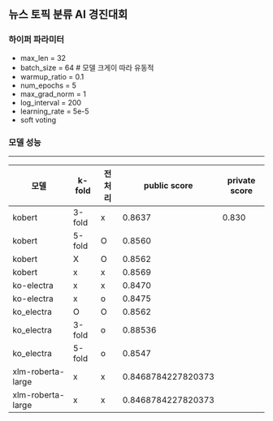 ## 뉴스 토픽 분류 AI 경진대회 

### 하이퍼 파라미터


- max_len = 32 
- batch_size = 64 # 모델 크게이 따라 유동적 
- warmup_ratio = 0.1
- num_epochs = 5
- max_grad_norm = 1
- log_interval = 200
- learning_rate = 5e-5
- soft voting 

### 모델 성능
---
|모델|k-fold|전처리|public score|private score|
|---|-----|---|-----|----|
|kobert|3-fold|x|0.8637|0.830
|kobert|5-fold|O|0.8560|
|kobert|X|O|0.8562|
|kobert|x|x|0.8569|
|ko-electra|x|x|0.8470|
|ko-electra|x|o|0.8475|
|ko_electra|O|O|0.8562|
|ko_electra|3-fold|o|0.88536|
|ko_electra|5-fold|o|0.8547|
|xlm-roberta-large|x|x|0.8468784227820373|
|xlm-roberta-large|x|x|0.8468784227820373|

